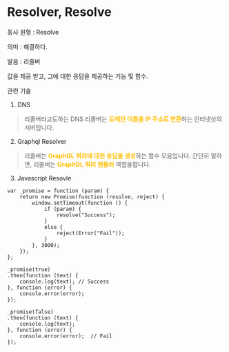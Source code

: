 # Resolver, Resolve

동사 원형 : Resolve

의미  : 해결하다.

발음 : 리졸버

값을 제공 받고, 그에 대한 응답을 제공하는 기능 및 함수.


관련 기술
1. DNS
> 리졸버라고도하는 DNS 리졸버는 <span style="color:#FFBF00; font-weight:bold;">도메인 이름을 IP 주소로 변환</span>하는 인터넷상의 서버입니다.

2. Graphql Resolver
> 리졸버는 <span style="color:#FFBF00; font-weight:bold;">GraphQL 쿼리에 대한 응답을 생성</span>하는 함수 모음입니다. 간단히 말하면, 리졸버는 <span style="color:#FFBF00; font-weight:bold;">GraphQL 쿼리 핸들러</span> 역할을합니다.

3. Javascript Resovle
```
var _promise = function (param) {
	return new Promise(function (resolve, reject) {
		window.setTimeout(function () {
			if (param) {
				resolve("Success");
			}
			else {
				reject(Error("Fail"));
			}
		}, 3000);
	});
};

_promise(true) 
.then(function (text) {
	console.log(text); // Success
}, function (error) {
	console.error(error);
});

_promise(false)
.then(function (text) {
	console.log(text);
}, function (error) {
	console.error(error);  // Fail
});
```
